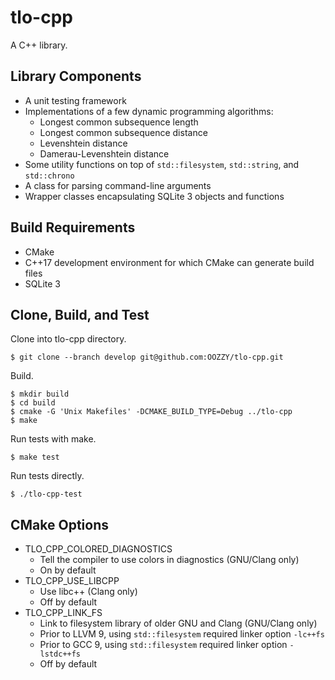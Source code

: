 # tlo-cpp

A C++ library.

## Library Components

* A unit testing framework
* Implementations of a few dynamic programming algorithms:
    * Longest common subsequence length
    * Longest common subsequence distance
    * Levenshtein distance
    * Damerau-Levenshtein distance
* Some utility functions on top of `std::filesystem`, `std::string`, and `std::chrono`
* A class for parsing command-line arguments
* Wrapper classes encapsulating SQLite 3 objects and functions

## Build Requirements

* CMake
* C++17 development environment for which CMake can generate build files
* SQLite 3

## Clone, Build, and Test

Clone into tlo-cpp directory.

```
$ git clone --branch develop git@github.com:OOZZY/tlo-cpp.git
```

Build.

```
$ mkdir build
$ cd build
$ cmake -G 'Unix Makefiles' -DCMAKE_BUILD_TYPE=Debug ../tlo-cpp
$ make
```

Run tests with make.

```
$ make test
```

Run tests directly.

```
$ ./tlo-cpp-test
```

## CMake Options

* TLO\_CPP\_COLORED\_DIAGNOSTICS
    * Tell the compiler to use colors in diagnostics (GNU/Clang only)
    * On by default
* TLO\_CPP\_USE\_LIBCPP
    * Use libc++ (Clang only)
    * Off by default
* TLO\_CPP\_LINK\_FS
    * Link to filesystem library of older GNU and Clang (GNU/Clang only)
    * Prior to LLVM 9, using `std::filesystem` required linker option `-lc++fs`
    * Prior to GCC 9, using `std::filesystem` required linker option `-lstdc++fs`
    * Off by default
